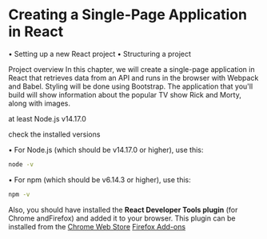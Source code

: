 # Creating a Single-Page Application in React
• Setting up a new React project
• Structuring a project

Project overview
In this chapter, we will create a single-page application in React that retrieves data from
an API and runs in the browser with Webpack and Babel.
Styling will be done using Bootstrap.
The application that you'll build will show information about the popular TV show Rick and Morty, along with images.


at least Node.js v14.17.0

check the installed versions

• For Node.js (which should be v14.17.0 or higher), use this:
```bash
node -v
```
• For npm (which should be v6.14.3 or higher), use this:
```bash
npm -v
```

Also, you should have installed the **React Developer Tools plugin** (for Chrome andFirefox) and added it to your browser. 
This plugin can be installed from the 
[Chrome Web Store](https://chrome.google.com/webstore) 
[Firefox Add-ons](https://addons.mozilla.org)

